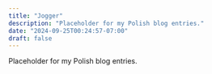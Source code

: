 ```yaml
---
title: "Jogger"
description: "Placeholder for my Polish blog entries."
date: "2024-09-25T00:24:57-07:00"
draft: false
---
```


Placeholder for my Polish blog entries.
<!--more-->
